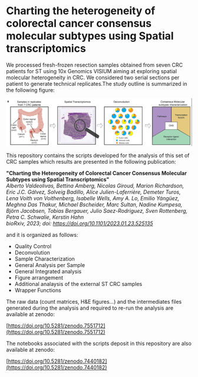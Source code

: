 # Charting the heterogeneity of colorectal cancer consensus molecular subtypes using Spatial transcriptomics

We processed fresh-frozen resection samples obtained from seven CRC patients for ST using 10x Genomics VISIUM aiming at exploring spatial molecular heterogeneity in CRC. We considered two serial sections per patient to generate technical replicates.The study outline is summarized in the following figure: 

![Study Outline](https://github.com/alberto-valdeolivas/CRC_CMS_ST/raw/main/Extras/StudyOutline.png)

This repository contains the scripts developed for the analysis of this set of CRC samples which results are presented in the following publication: 

**"Charting the Heterogeneity of Colorectal Cancer Consensus Molecular Subtypes using Spatial Transcriptomics"**   
_Alberto Valdeolivas, Bettina Amberg, Nicolas Giroud, Marion Richardson, Eric J.C. Gálvez, Solveig Badillo, Alice Julien-Laferrière, Demeter Turos, Lena Voith von Voithenberg, Isabelle Wells, Amy A. Lo, Emilio Yángüez, Meghna Das Thakur, Michael Bscheider, Marc Sultan, Nadine Kumpesa, Björn Jacobsen, Tobias Bergauer, Julio Saez-Rodriguez, Sven Rottenberg, Petra C. Schwalie, Kerstin Hahn  
bioRxiv, 2023; doi: https://doi.org/10.1101/2023.01.23.525135_

and it is organized as follows:

* Quality Control
* Deconvolution
* Sample Characterization 
* General Analysis per Sample
* General Integrated analysis
* Figure arrangement 
* Additional analaysis of the external ST CRC samples
* Wrapper Functions

The raw data (count matrices, H&E figures...) and the intermediates files generated during the analysis and required to re-run the analysis are available at zenodo: 

[https://doi.org/10.5281/zenodo.7551712](https://doi.org/10.5281/zenodo.7551712)

The notebooks associated with the scripts deposit in this repository are also available at zenodo: 

[https://doi.org/10.5281/zenodo.7440182](https://doi.org/10.5281/zenodo.7440182)







